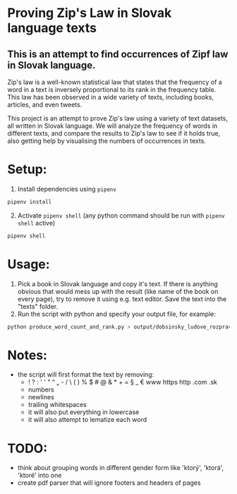 # Proving Zip's Law in Slovak language texts
## This is an attempt to find occurrences of Zipf law in Slovak language.

Zip's law is a well-known statistical law that states that the frequency of a word in a text is inversely proportional to its rank in the frequency table. This law has been observed in a wide variety of texts, including books, articles, and even tweets.

This project is an attempt to prove Zip's law using a variety of text datasets, all written in Slovak language. We will analyze the frequency of words in different texts, and compare the results to Zip's law to see if it holds true, also getting help by visualising the numbers of occurrences in texts.
# 
# Setup:
1. Install dependencies using `pipenv`
```bash
pipenv install
```
2. Activate `pipenv shell` (any python command should be run with `pipenv shell` active)
```bash
pipenv shell
```

# Usage:
1. Pick a book in Slovak language and copy it's text. If there is anything obvious that would mess up with the result (like name of the book on every page), try to remove it using e.g. text editor. Save the text into the "texts" folder.
2. Run the script with python and specify your output file, for example:
```bash
python produce_word_count_and_rank.py > output/dobsinsky_ludove_rozpravky.output
```

# Notes:
- the script will first format the text by removing:
    - ! ? : ' ' " “ „  - / \ ( ) % $ # @ & * + = § _ € www https http .com .sk
    - numbers
    - newlines
    - trailing whitespaces
    - it will also put everything in lowercase
    - it will also attempt to lematize each word

# TODO:
- think about grouping words in different gender form like 'ktorý', 'ktorá', 'ktoré' into one
- create pdf parser that will ignore footers and headers of pages
